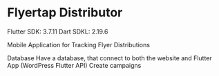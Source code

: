 # Flyertap Distributor
Flutter SDK: 3.7.11
Dart SDKL: 2.19.6

Mobile Application for Tracking Flyer Distributions


Database
Have a database, that connect to both the website and Flutter App (WordPress Flutter API) Create campaigns
